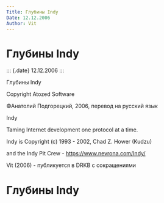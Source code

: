 ```yaml
---
Title: Глубины Indy
Date: 12.12.2006
Author: Vit
---
```



Глубины Indy
============

::: {.date}
12.12.2006
:::

Глубины Indy

 

Copyright Atozed Software

©Анатолий Подгорецкий, 2006, перевод на русский язык

 

 

 

Indy

Taming Internet development one protocol at a time.

 

Indy is Copyright (c) 1993 - 2002, Chad Z. Hower (Kudzu)

and the Indy Pit Crew - <https://www.nevrona.com/Indy/>

 

Vit (2006) - публикуется в DRKB с сокращениями

 

Глубины Indy
============

<!-- TOC -->
